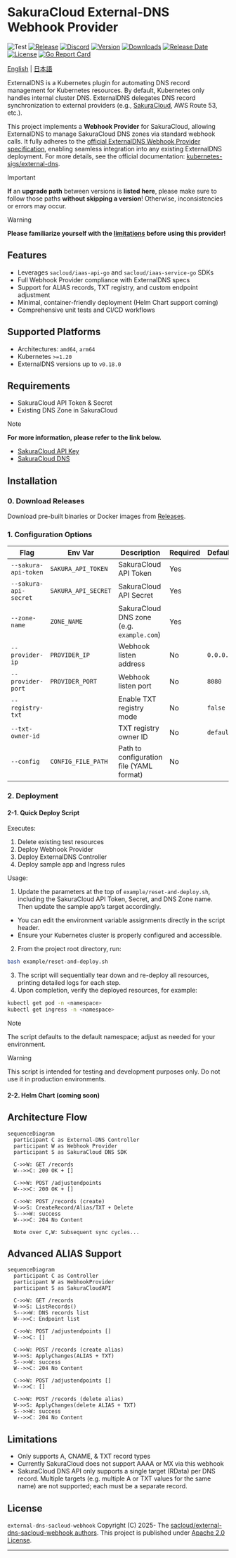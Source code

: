 # SakuraCloud External-DNS Webhook Provider

![Test](https://github.com/sacloud/external-dns-sacloud-webhook/workflows/Tests/badge.svg)
[![Release](https://github.com/sacloud/external-dns-sacloud-webhook/actions/workflows/release.yml/badge.svg)](https://github.com/sacloud/external-dns-sacloud-webhook/actions/workflows/release.yml)
[![Discord](https://img.shields.io/badge/Discord-SAKURA%20Users-blue)](https://discord.gg/yUEDN8hbMf)
[![Version](https://img.shields.io/github/v/tag/sacloud/external-dns-sacloud-webhook)](https://github.com/sacloud/external-dns-sacloud-webhook/releases/latest)
[![Downloads](https://img.shields.io/github/downloads/sacloud/external-dns-sacloud-webhook/total)](https://github.com/sacloud/external-dns-sacloud-webhook/releases)
[![Release Date](https://img.shields.io/github/release-date/sacloud/external-dns-sacloud-webhook?style=badge)](https://github.com/sacloud/external-dns-sacloud-webhook/releases)
[![License](https://img.shields.io/github/license/sacloud/external-dns-sacloud-webhook.svg)](https://github.com/sacloud/external-dns-sacloud-webhook/blob/main/LICENSE)
[![Go Report Card](https://goreportcard.com/badge/github.com/sacloud/external-dns-sacloud-webhook)](https://goreportcard.com/report/github.com/sacloud/external-dns-sacloud-webhook)

<p align="left">
  <a href="README.md">English</a> |
  <a href="README.ja.md">日本語</a>
</p>

ExternalDNS is a Kubernetes plugin for automating DNS record management for Kubernetes resources. By default, Kubernetes only handles internal cluster DNS. ExternalDNS delegates DNS record synchronization to external providers (e.g., [SakuraCloud](https://cloud.sakura.ad.jp/), AWS Route 53, etc.).

This project implements a **Webhook Provider** for SakuraCloud, allowing ExternalDNS to manage SakuraCloud DNS zones via standard webhook calls. It fully adheres to the [official ExternalDNS Webhook Provider specification](https://kubernetes-sigs.github.io/external-dns/v0.14.2/tutorials/webhook-provider), enabling seamless integration into any existing ExternalDNS deployment. For more details, see the official documentation: [kubernetes-sigs/external-dns](https://github.com/kubernetes-sigs/external-dns?tab=readme-ov-file#readme).

> [!IMPORTANT]
> **If** an **upgrade path** between versions is **listed here**, please make sure to follow those paths **without skipping a version**! Otherwise, inconsistencies or errors may occur.

> [!WARNING]
> **Please familiarize yourself with the [limitations](#limitations) before using this provider!**

## Features

* Leverages `sacloud/iaas-api-go` and `sacloud/iaas-service-go` SDKs
* Full Webhook Provider compliance with ExternalDNS specs
* Support for ALIAS records, TXT registry, and custom endpoint adjustment
* Minimal, container-friendly deployment (Helm Chart support coming)
* Comprehensive unit tests and CI/CD workflows

## Supported Platforms

* Architectures: `amd64`, `arm64`
* Kubernetes `>=1.20`
* ExternalDNS versions up to `v0.18.0`

## Requirements

* SakuraCloud API Token & Secret
* Existing DNS Zone in SakuraCloud
> [!NOTE]
> **For more information, please refer to the link below.**
> - [SakuraCloud API Key](https://manual.sakura.ad.jp/cloud/api/apikey.html#apikey)
> - [SakuraCloud DNS](https://manual.sakura.ad.jp/cloud/appliance/dns/index.html)

## Installation

### 0. Download Releases

Download pre-built binaries or Docker images from [Releases](https://github.com/sacloud/external-dns-sacloud-webhook/releases).

### 1. Configuration Options

| Flag             | Env Var                | Description                               | Required | Default   |
| ---------------- | ---------------------- | ----------------------------------------- | -------- | --------- |
| `--sakura-api-token`        | `SAKURA_API_TOKEN`        | SakuraCloud API Token                     | Yes      |           |
| `--sakura-api-secret`       | `SAKURA_API_SECRET`       | SakuraCloud API Secret                    | Yes      |           |
| `--zone-name`    | `ZONE_NAME`    | SakuraCloud DNS zone (e.g. `example.com`) | Yes      |           |
| `--provider-ip` | `PROVIDER_IP` | Webhook listen address                    | No       | `0.0.0.0` |
| `--provider-port`         | `PROVIDER_PORT`         | Webhook listen port                       | No       | `8080`    |
| `--registry-txt` |                        | Enable TXT registry mode                  | No       | `false`   |
| `--txt-owner-id` |                        | TXT registry owner ID                     | No       | `default` |
| `--config`         | `CONFIG_FILE_PATH`         | Path to configuration file (YAML format)  | No       |  |

### 2. Deployment

#### 2-1. Quick Deploy Script

Executes:

1. Delete existing test resources
2. Deploy Webhook Provider
3. Deploy ExternalDNS Controller
4. Deploy sample app and Ingress rules

Usage:
1.	Update the parameters at the top of `example/reset-and-deploy.sh`, including the SakuraCloud API Token, Secret, and DNS Zone name.
Then update the sample app’s target accordingly.
-	You can edit the environment variable assignments directly in the script header.
-	Ensure your Kubernetes cluster is properly configured and accessible.
2.	From the project root directory, run:

```bash
bash example/reset-and-deploy.sh
```

3.	The script will sequentially tear down and re-deploy all resources, printing detailed logs for each step.
4.	Upon completion, verify the deployed resources, for example:

```bash
kubectl get pod -n <namespace>
kubectl get ingress -n <namespace>
```

> [!NOTE]
> The script defaults to the default namespace; adjust as needed for your environment.

> [!WARNING]
> This script is intended for testing and development purposes only. Do not use it in production environments.

#### 2-2. Helm Chart (coming soon)

## Architecture Flow

```mermaid
sequenceDiagram
  participant C as External-DNS Controller
  participant W as Webhook Provider
  participant S as SakuraCloud DNS SDK

  C->>W: GET /records
  W-->>C: 200 OK + []

  C->>W: POST /adjustendpoints
  W-->>C: 200 OK + []

  C->>W: POST /records (create)
  W->>S: CreateRecord/Alias/TXT + Delete
  S-->>W: success
  W-->>C: 204 No Content

  Note over C,W: Subsequent sync cycles...
```

## Advanced ALIAS Support

```mermaid
sequenceDiagram
  participant C as Controller
  participant W as WebhookProvider
  participant S as SakuraCloudAPI

  C->>W: GET /records
  W->>S: ListRecords()
  S-->>W: DNS records list
  W-->>C: Endpoint list

  C->>W: POST /adjustendpoints []
  W-->>C: []

  C->>W: POST /records (create alias)
  W->>S: ApplyChanges(ALIAS + TXT)
  S-->>W: success
  W-->>C: 204 No Content

  C->>W: POST /adjustendpoints []
  W-->>C: []

  C->>W: POST /records (delete alias)
  W->>S: ApplyChanges(delete ALIAS + TXT)
  S-->>W: success
  W-->>C: 204 No Content
```

## Limitations

- Only supports A, CNAME, & TXT record types
- Currently SakuraCloud does not support AAAA or MX via this webhook
- SakuraCloud DNS API only supports a single target (RData) per DNS record. Multiple targets (e.g. multiple A or TXT values for the same name) are not supported; each must be a separate record.

## License

`external-dns-sacloud-webhook` Copyright (C) 2025- The [sacloud/external-dns-sacloud-webhook authors](AUTHORS).
This project is published under [Apache 2.0 License](LICENSE).

---
